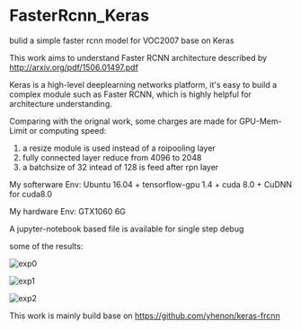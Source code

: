 # FasterRcnn_Keras
bulid a simple faster rcnn model for VOC2007 base on Keras

This work aims to understand Faster RCNN architecture described by http://arxiv.org/pdf/1506.01497.pdf

Keras is a high-level deeplearning networks platform, it's easy to build a complex module such as Faster RCNN,
which is highly helpful for architecture understanding.

Comparing with the orignal work, some charges are made for GPU-Mem-Limit or computing speed:
1. a resize module is used instead of a roipooling layer
2. fully connected layer reduce from 4096 to 2048
3. a batchsize of 32 intead of 128 is feed after rpn layer

My softerware Env:
Ubuntu 16.04 + tensorflow-gpu 1.4 + cuda 8.0 + CuDNN for cuda8.0

My hardware Env:
GTX1060 6G

A jupyter-notebook based file is available for single step debug

some of the results:


![exp0](https://github.com/superlich7/FasterRcnn_Keras/blob/master/result_imgs/example0.jpg)

![exp1](https://github.com/superlich7/FasterRcnn_Keras/blob/master/result_imgs/example1.jpg)

![exp2](https://github.com/superlich7/FasterRcnn_Keras/blob/master/result_imgs/example2.jpg)

This work is mainly build base on https://github.com/yhenon/keras-frcnn
